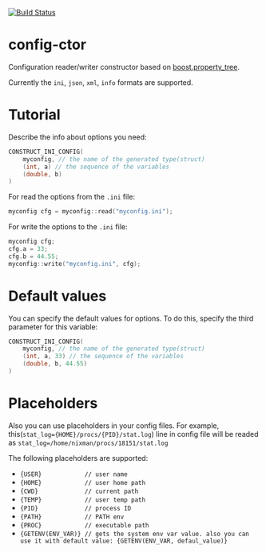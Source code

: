 [![Build Status](https://travis-ci.org/niXman/config-ctor.svg?branch=master)](https://travis-ci.org/niXman/config-ctor)

config-ctor
===========

Configuration reader/writer constructor based on [boost.property_tree](http://www.boost.org/doc/libs/1_59_0/libs/property_tree/index.html).

Currently the `ini`, `json`, `xml`, `info` formats are supported.


Tutorial
===========
Describe the info about options you need:
```cpp
CONSTRUCT_INI_CONFIG(
	myconfig, // the name of the generated type(struct)
	(int, a) // the sequence of the variables
	(double, b)
)
```
For read the options from the `.ini` file:
```cpp
myconfig cfg = myconfig::read("myconfig.ini");
```
For write the options to the `.ini` file:
```cpp
myconfig cfg;
cfg.a = 33;
cfg.b = 44.55;
myconfig::write("myconfig.ini", cfg);
```

Default values
===========
You can specify the default values for options. To do this, specify the third parameter for this variable:
```cpp
CONSTRUCT_INI_CONFIG(
	myconfig, // the name of the generated type(struct)
	(int, a, 33) // the sequence of the variables
	(double, b, 44.55)
)
```

Placeholders
===========
Also you can use placeholders in your config files.
For example, this(`stat_log={HOME}/procs/{PID}/stat.log`) line in config file will be readed as `stat_log=/home/nixman/procs/18151/stat.log`

The following placeholders are supported:
 - `{USER}            // user name`
 - `{HOME}            // user home path`
 - `{CWD}             // current path`
 - `{TEMP}            // user temp path`
 - `{PID}             // process ID`
 - `{PATH}            // PATH env`
 - `{PROC}            // executable path`
 - `{GETENV(ENV_VAR)} // gets the system env var value. also you can use it with default value: {GETENV(ENV_VAR, defaul_value)}`

